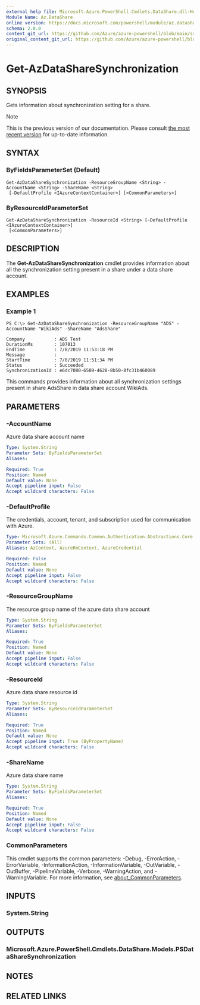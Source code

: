 ```yaml
---
external help file: Microsoft.Azure.PowerShell.Cmdlets.DataShare.dll-Help.xml
Module Name: Az.DataShare
online version: https://docs.microsoft.com/powershell/module/az.datashare/get-azdatasharesynchronization
schema: 2.0.0
content_git_url: https://github.com/Azure/azure-powershell/blob/main/src/DataShare/DataShare/help/Get-AzDataShareSynchronization.md
original_content_git_url: https://github.com/Azure/azure-powershell/blob/main/src/DataShare/DataShare/help/Get-AzDataShareSynchronization.md
---
```


# Get-AzDataShareSynchronization

## SYNOPSIS
Gets information about synchronization setting for a share.

> [!NOTE]
>This is the previous version of our documentation. Please consult [the most recent version](/powershell/module/az.datashare/get-azdatasharesynchronization) for up-to-date information.

## SYNTAX

### ByFieldsParameterSet (Default)
```
Get-AzDataShareSynchronization -ResourceGroupName <String> -AccountName <String> -ShareName <String>
 [-DefaultProfile <IAzureContextContainer>] [<CommonParameters>]
```

### ByResourceIdParameterSet
```
Get-AzDataShareSynchronization -ResourceId <String> [-DefaultProfile <IAzureContextContainer>]
 [<CommonParameters>]
```

## DESCRIPTION
The **Get-AzDataShareSynchronization** cmdlet provides information about all the synchronization setting present in a share under a data share account.

## EXAMPLES

### Example 1
```
PS C:\> Get-AzDataShareSynchronization -ResourceGroupName "ADS" -AccountName "WikiAds" -ShareName "AdsShare"

Company           : ADS Test
DurationMs        : 107013
EndTime           : 7/8/2019 11:53:18 PM
Message           :
StartTime         : 7/8/2019 11:51:34 PM
Status            : Succeeded
SynchronizationId : e6dc7080-6589-4628-8b50-8fc31b460089
```

This commands provides information about all synchronization settings present in share AdsShare in data share account WikiAds.

## PARAMETERS

### -AccountName
Azure data share account name

```yaml
Type: System.String
Parameter Sets: ByFieldsParameterSet
Aliases:

Required: True
Position: Named
Default value: None
Accept pipeline input: False
Accept wildcard characters: False
```

### -DefaultProfile
The credentials, account, tenant, and subscription used for communication with Azure.

```yaml
Type: Microsoft.Azure.Commands.Common.Authentication.Abstractions.Core.IAzureContextContainer
Parameter Sets: (All)
Aliases: AzContext, AzureRmContext, AzureCredential

Required: False
Position: Named
Default value: None
Accept pipeline input: False
Accept wildcard characters: False
```

### -ResourceGroupName
The resource group name of the azure data share account

```yaml
Type: System.String
Parameter Sets: ByFieldsParameterSet
Aliases:

Required: True
Position: Named
Default value: None
Accept pipeline input: False
Accept wildcard characters: False
```

### -ResourceId
Azure data share resource id

```yaml
Type: System.String
Parameter Sets: ByResourceIdParameterSet
Aliases:

Required: True
Position: Named
Default value: None
Accept pipeline input: True (ByPropertyName)
Accept wildcard characters: False
```

### -ShareName
Azure data share name

```yaml
Type: System.String
Parameter Sets: ByFieldsParameterSet
Aliases:

Required: True
Position: Named
Default value: None
Accept pipeline input: False
Accept wildcard characters: False
```

### CommonParameters
This cmdlet supports the common parameters: -Debug, -ErrorAction, -ErrorVariable, -InformationAction, -InformationVariable, -OutVariable, -OutBuffer, -PipelineVariable, -Verbose, -WarningAction, and -WarningVariable. For more information, see [about_CommonParameters](http://go.microsoft.com/fwlink/?LinkID=113216).

## INPUTS

### System.String

## OUTPUTS

### Microsoft.Azure.PowerShell.Cmdlets.DataShare.Models.PSDataShareSynchronization

## NOTES

## RELATED LINKS
